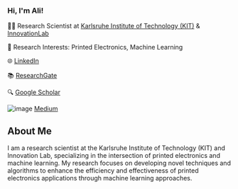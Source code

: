 ### Hi, I'm Ali!
👨‍💼 Research Scientist at [Karlsruhe Institute of Technology (KIT)](https://www.kit.edu) & [InnovationLab](https://www.innovationlab.de/en/printed-electronics/)

🔬 Research Interests: Printed Electronics, Machine Learning

🌐 [LinkedIn](https://www.linkedin.com/in/alivtunc/)

📚 [ResearchGate](https://www.researchgate.net/profile/Ali-Tunc-10)

🔍 [Google Scholar](https://scholar.google.com/citations?user=PGZmQA0AAAAJ&hl=tr)

 ![image](https://github.com/AVTUNC/AVTUNC/assets/108360264/44b84535-2893-4a4f-8e83-b9e216e70194) [Medium](https://medium.com/@AliTUNC)
    

## About Me
I am a research scientist at the Karlsruhe Institute of Technology (KIT) and Innovation Lab, specializing in the intersection of printed electronics and machine learning. My research focuses on developing novel techniques and algorithms to enhance the efficiency and effectiveness of printed electronics applications through machine learning approaches.
